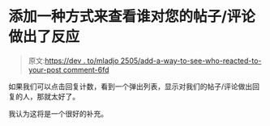 # 添加一种方式来查看谁对您的帖子/评论做出了反应

> 原文:[https://dev . to/mladjo 2505/add-a-way-to-see-who-reacted-to-your-post comment-6fd](https://dev.to/mladjo2505/add-a-way-to-see-who-reacted-to-your-postcomment-6fd)

如果我们可以点击回复计数，看到一个弹出列表，显示对我们的帖子/评论做出回复的人，那就太好了。

我认为这将是一个很好的补充。